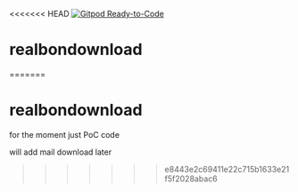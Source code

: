 <<<<<<< HEAD
[![Gitpod Ready-to-Code](https://img.shields.io/badge/Gitpod-Ready--to--Code-blue?logo=gitpod)](https://gitpod.io/#https://github.com/comdata/realbondownload) 

# realbondownload
=======
# realbondownload

for the moment just PoC code

will add mail download later
>>>>>>> e8443e2c69411e22c715b1633e21f5f2028abac6
